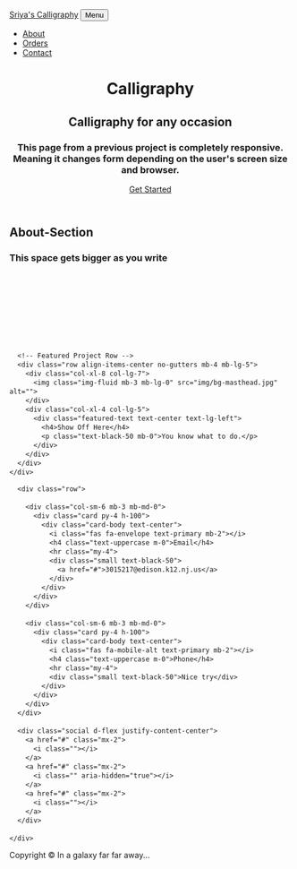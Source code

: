 <!DOCTYPE html>
<html lang="en">

<head>

  <meta charset="utf-8">
  <meta name="viewport" content="width=device-width, initial-scale=1, shrink-to-fit=no">
  <meta name="description" content="">
  <meta name="author" content="TipsyKinkajou52">

  <title>Sriya's Calligraphy</title>

  <!-- Bootstrap core CSS -->
  <link href="vendor/bootstrap/css/bootstrap.min.css" rel="stylesheet">

  <!-- Custom fonts for this template -->
  <link href="vendor/fontawesome-free/css/all.min.css" rel="stylesheet">
  <link href="https://fonts.googleapis.com/css?family=Varela+Round" rel="stylesheet">
  <link href="https://fonts.googleapis.com/css?family=Nunito:200,200i,300,300i,400,400i,600,600i,700,700i,800,800i,900,900i" rel="stylesheet">
  <script src="https://kit.fontawesome.com/712ca3620c.js" crossorigin="anonymous"></script>

  <!-- Custom styles for this template -->
  <link href="css/grayscale.min.css" rel="stylesheet">

</head>

<body id="page-top">

  <!-- Navigation -->
  <nav class="navbar navbar-expand-lg navbar-light fixed-top" id="mainNav">
    <div class="container">
      <a class="navbar-brand js-scroll-trigger" href="#page-top">Sriya's Calligraphy</a>
      <button class="navbar-toggler navbar-toggler-right" type="button" data-toggle="collapse" data-target="#navbarResponsive" aria-controls="navbarResponsive" aria-expanded="false" aria-label="Toggle navigation">
        Menu
        <i class="fas fa-bars"></i>
      </button>
      <div class="collapse navbar-collapse" id="navbarResponsive">
        <ul class="navbar-nav ml-auto">
          <li class="nav-item">
            <a class="nav-link js-scroll-trigger" href="#about">About</a>
          </li>
          <li class="nav-item">
            <a class="nav-link js-scroll-trigger" href="#projects">Orders</a>
          </li>
          <li class="nav-item">
            <a class="nav-link js-scroll-trigger" href="#contact">Contact</a>
          </li>
        </ul>
      </div>
    </div>
  </nav>

  <!-- Header -->
  <header class="masthead">
    <div class="container d-flex h-100 align-items-center">
      <div class="mx-auto text-center">
        <h1 class="mx-auto my-0">Calligraphy</h1>
        <h2 class="text-white-50 mx-auto mt-2 mb-5">Calligraphy for any occasion</h2>
        <h3 class="text-white-30 mx-auto mt-3 mb-4">This page from a previous project is completely responsive.  Meaning it changes form depending on the user's screen size and browser.</h3>
        <a href="#about" class="btn btn-primary js-scroll-trigger">Get Started</a>
      </div>
    </div>
  </header>

  <!-- About Section -->
  <section id="about" class="about-section text-center">
    <div class="container">
      <div class="row">
        <div class="col-lg-8 mx-auto">
          <h2 class="text-white mb-4">About-Section</h2>
          <h3 class="text-white mb-4">This space gets bigger as you write </br> </br> </br> </br> </br></br> </br> </br> </h2>
        </div>
      </div>
    </div>
  </section>

  <!-- Projects Section -->
  <section id="projects" class="projects-section bg-light">
    <div class="container">

      <!-- Featured Project Row -->
      <div class="row align-items-center no-gutters mb-4 mb-lg-5">
        <div class="col-xl-8 col-lg-7">
          <img class="img-fluid mb-3 mb-lg-0" src="img/bg-masthead.jpg" alt="">
        </div>
        <div class="col-xl-4 col-lg-5">
          <div class="featured-text text-center text-lg-left">
            <h4>Show Off Here</h4>
            <p class="text-black-50 mb-0">You know what to do.</p>
          </div>
        </div>
      </div>
    </div>
  </section>

  <!-- Contact Section -->
  <section id="contact" class="contact-section bg-black">
    <div class="container">

      <div class="row">

        <div class="col-sm-6 mb-3 mb-md-0">
          <div class="card py-4 h-100">
            <div class="card-body text-center">
              <i class="fas fa-envelope text-primary mb-2"></i>
              <h4 class="text-uppercase m-0">Email</h4>
              <hr class="my-4">
              <div class="small text-black-50">
                <a href="#">3015217@edison.k12.nj.us</a>
              </div>
            </div>
          </div>
        </div>

        <div class="col-sm-6 mb-3 mb-md-0">
          <div class="card py-4 h-100">
            <div class="card-body text-center">
              <i class="fas fa-mobile-alt text-primary mb-2"></i>
              <h4 class="text-uppercase m-0">Phone</h4>
              <hr class="my-4">
              <div class="small text-black-50">Nice try</div>
            </div>
          </div>
        </div>
      </div>

      <div class="social d-flex justify-content-center">
        <a href="#" class="mx-2">
          <i class=""></i>
        </a>
        <a href="#" class="mx-2">
          <i class="" aria-hidden="true"></i>
        </a>
        <a href="#" class="mx-2">
          <i class=""></i>
        </a>
      </div>

    </div>
  </section>

  <!-- Footer -->
  <footer class="bg-black small text-center text-white-50">
    <div class="container">
      Copyright &copy; In a galaxy far far away...
    </div>
  </footer>

  <!-- Bootstrap core JavaScript -->
  <script src="vendor/jquery/jquery.min.js"></script>
  <script src="vendor/bootstrap/js/bootstrap.bundle.min.js"></script>

  <!-- Plugin JavaScript -->
  <script src="vendor/jquery-easing/jquery.easing.min.js"></script>

  <!-- Custom scripts for this template -->
  <script src="js/grayscale.min.js"></script>

</body>

</html>
